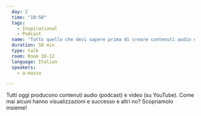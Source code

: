 ```yaml
---
  day: 2
  time: "10:50"
  tags:
    - Inspirational
    - Podcast
  name: "Tutto quello che devi sapere prima di creare contenuti audio e video"
  duration: 50 min
  type: talk
  room: Room 10-12
  language: Italian
  speakers:
    - a-mazzu

---
```

Tutti oggi producono contenuti audio (podcast) e video (su YouTube). Come mai alcuni hanno visualizzazioni e successo e altri no? Scopriamolo insieme!
  